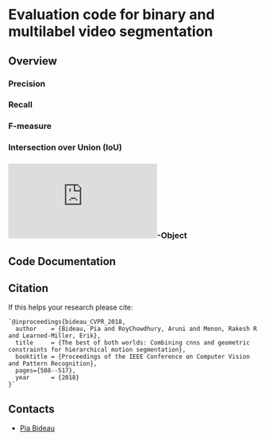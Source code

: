 # Evaluation code for binary and multilabel video segmentation

## Overview

### Precision
### Recall
### F-measure
### Intersection over Union (IoU)
### ![Delta](https://latex.codecogs.com/gif.latex?%5Clarge%20%5CDelta)-Object

## Code Documentation

## Citation
If this helps your research please cite:

    `@inproceedings{bideau_CVPR_2018,
      author    = {Bideau, Pia and RoyChowdhury, Aruni and Menon, Rakesh R and Learned-Miller, Erik},
      title     = {The best of both worlds: Combining cnns and geometric constraints for hierarchical motion segmentation},
      booktitle = {Proceedings of the IEEE Conference on Computer Vision and Pattern Recognition},
      pages={508--517},
      year      = {2018}
    }`

## Contacts
- [Pia Bideau](https://people.cs.umass.edu/~pbideau/)
